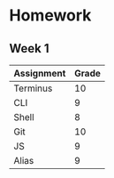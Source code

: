 # Homework

## Week 1
|Assignment | Grade |
|-----------|-------|
| Terminus  | 10    |
| CLI       | 9     |
|  Shell    | 8     |
| Git       | 10    |
| JS        | 9     |
| Alias     | 9    |








